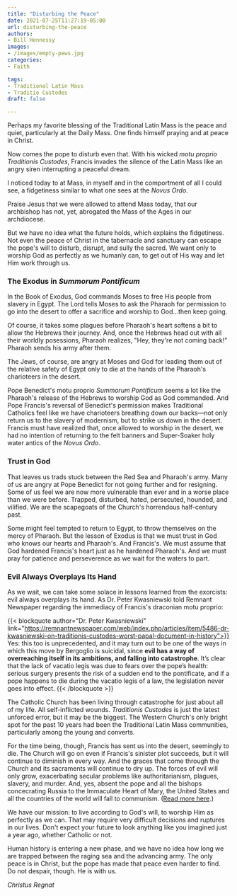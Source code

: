 ```yaml
---
title: "Disturbing the Peace"
date: 2021-07-25T11:27:19-05:00
url: disturbing-the-peace
authors: 
- Bill Hennessy
images: 
- /images/empty-pews.jpg
categories: 
- Faith

tags: 
- Traditional Latin Mass
- Traditio Custodes
draft: false

---
```


Perhaps my favorite blessing of the Traditional Latin Mass is the peace and quiet, particularly at the Daily Mass. One finds himself praying and at peace in Christ. 

Now comes the pope to disturb even that. With his wicked *motu proprio* *Traditionis Custodes*, Francis invades the silence of the Latin Mass like an angry siren interrupting a peaceful dream. 

I noticed today to at Mass, in myself and in the comportment of all I could see, a fidgetiness similar to what one sees at the *Novus Ordo*. 

Praise Jesus that we were allowed to attend Mass today, that our archbishop has not, yet, abrogated the Mass of the Ages in our archdiocese. 

But we have no idea what the future holds, which explains the fidgetiness. Not even the peace of Christ in the tabernacle and sanctuary can escape the pope's will to disturb, disrupt, and sully the sacred. We want only to worship God as perfectly as we humanly can, to get out of His way and let Him work through us. 

### The Exodus in *Summorum Pontificum*

In the Book of Exodus, God commands Moses to free His people from slavery in Egypt. The Lord tells Moses to ask the Pharaoh for permission to go into the desert to offer a sacrifice and worship to God...then keep going. 

Of course, it takes some plagues before Pharaoh's heart softens a bit to allow the Hebrews their journey. And, once the Hebrews head out with all their worldly posessions, Pharaoh realizes, "Hey, they're not coming back!" Pharaoh sends his army after them. 

The Jews, of course, are angry at Moses and God for leading them out of the relative safety of Egypt only to die at the hands of the Pharaoh's charioteers in the desert. 

Pope Benedict's motu proprio *Summorum Pontificum* seems a lot like the Pharaoh's release of the Hebrews to worship God as God commanded. And Pope Francis's reversal of Benedict's permission makes Traditional Catholics feel like we have charioteers breathing down our backs—not only return us to the slavery of modernism, but to strike us down in the desert. Francis must have realized that, once allowed to worship in the desert, we had no intention of returning to the felt banners and Super-Soaker holy water antics of the *Novus Ordo*. 

### Trust in God

That leaves us trads stuck between the Red Sea and Pharaoh's army. Many of us are angry at Pope Benedict for not going further and for resigning. Some of us feel we are now more vulnerable than ever and in a worse place than we were before. Trapped, disturbed, hated, persecuted, hounded, and vilified. We are the scapegoats of the Church's horrendous half-century past. 

Some might feel tempted to return to Egypt, to throw themselves on the mercy of Pharaoh. But the lesson of Exodus is that we must trust in God who knows our hearts and Pharaoh's. And Francis's. We must assume that God hardened Francis's heart just as he hardened Pharaoh's. And we must pray for patience and perseverence as we wait for the waters to part. 

### Evil Always Overplays Its Hand

As we wait, we can take some solace in lessons learned from the exorcists: evil always overplays its hand. As Dr. Peter Kwasniewski told Remnant Newspaper regarding the immediacy of Francis's draconian motu proprio:

{{< blockquote author="Dr. Peter Kwasniewski" link="https://remnantnewspaper.com/web/index.php/articles/item/5486-dr-kwasniewski-on-traditionis-custodes-worst-papal-document-in-history">}}
Yes: this too is unprecedented, and it may turn out to be one of the ways in which this move by Bergoglio is suicidal, since **evil has a way of overreaching itself in its ambitions, and falling into catastrophe**. It’s clear that the lack of vacatio legis was due to fears over the pope’s health: serious surgery presents the risk of a sudden end to the pontificate, and if a pope happens to die during the vacatio legis of a law, the legislation never goes into effect.
{{< /blockquote >}}

The Catholic Church has been living through catastrophe for just about all of my life. All self-inflicted wounds. *Traditionis Custodes* is just the latest unforced error, but it may be the biggest. The Western Church's only bright spot for the past 10 years had been the Traditional Latin Mass communities, particularly among the young and converts. 

For the time being, though, Francis has sent us into the desert, seemingly to die. The Church will go on even if Francis's sinister plot succeeds, but it will continue to diminish in every way. And the graces that come through the Church and its sacraments will continue to dry up. The forces of evil will only grow, exacerbating secular problems like authoritarianism, plagues, slavery, and murder. And, yes, absent the pope and all the bishops concecrating Russia to the Immaculate Heart of Mary, the United States and all the countries of the world will fall to communism. ([Read more here](https://www.lifesitenews.com/blogs/fatima-seer-lucia-believed-usa-would-become-communist-without-marian-consecration-of-russia).)

We have our mission: to live according to God's will, to worship Him as perfectly as we can. That may require very difficult decisions and ruptures in our lives. Don't expect your future to look anything like you imagined just a year ago, whether Catholic or not. 

Human history is entering a new phase, and we have no idea how long we are trapped between the raging sea and the advancing army. The only peace is in Christ, but the pope has made that peace even harder to find. Do not despair, though. He is with us. 

*Christus Regnat*



